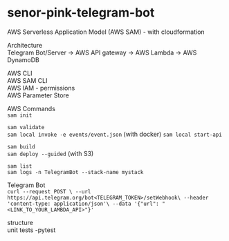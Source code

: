 # senor-pink-telegram-bot


AWS Serverless Application Model (AWS SAM) - with cloudformation  

Architecture  
Telegram Bot/Server -> AWS API gateway -> AWS Lambda -> AWS DynamoDB  


AWS CLI  
AWS SAM CLI  
AWS IAM - permissions  
AWS Parameter Store  

AWS Commands  
`sam init`  

`sam validate`  
`sam local invoke -e events/event.json`  (with docker)
`sam local start-api`

`sam build`  
`sam deploy --guided`  (with S3)  

`sam list`  
`sam logs -n TelegramBot --stack-name mystack`  


Telegram Bot  
`curl --request POST \
--url https://api.telegram.org/bot<TELEGRAM_TOKEN>/setWebhook\
--header 'content-type: application/json'\
--data '{"url": "<LINK_TO_YOUR_LAMBDA_API>"}'`  


structure  
unit tests -pytest  
